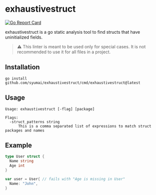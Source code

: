 # exhaustivestruct

[![Go Report Card](https://goreportcard.com/badge/github.com/mbilski/exhaustivestruct)](https://goreportcard.com/badge/github.com/mbilski/exhaustivestruct)

exhaustivestruct is a go static analysis tool to find structs that have uninitialized fields.

> :warning: This linter is meant to be used only for special cases.
> It is not recommended to use it for all files in a project.

## Installation

```
go install github.com/syumai/exhaustivestruct/cmd/exhaustivestruct@latest
```

## Usage

```
Usage: exhaustivestruct [-flag] [package]

Flags:
  -struct_patterns string
      This is a comma separated list of expressions to match struct packages and names
```

## Example

``` go
type User struct {
  Name string
  Age int
}

var user = User{ // fails with "Age is missing in User"
  Name: "John",
}
```

